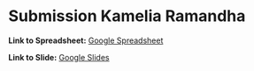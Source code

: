 # Submission Kamelia Ramandha

**Link to Spreadsheet:** [Google Spreadsheet](https://docs.google.com/spreadsheets/d/1xPL8Ol1Shyyo4L5J2g4_8ZnnculbFENVHamx6Mp4-98/edit?usp=sharing)  

**Link to Slide:** [Google Slides](https://docs.google.com/presentation/d/1UBJ1vEivrSwd7intckActSPztImHDsXOaOzFotlSDZs/edit?usp=sharing)  
